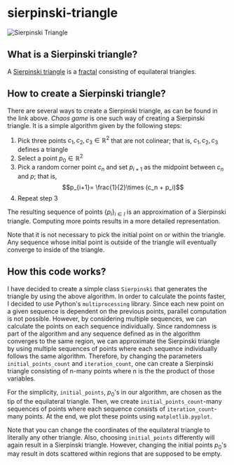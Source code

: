 # sierpinski-triangle

![Sierpinski Triangle](https://upload.wikimedia.org/wikipedia/commons/thumb/4/45/Sierpinski_triangle.svg/1024px-Sierpinski_triangle.svg.png)

## What is a Sierpinski triangle?

A [Sierpinski triangle](https://en.wikipedia.org/wiki/Sierpi%C5%84ski_triangle) is a [fractal](https://en.wikipedia.org/wiki/Fractal_curve) consisting of equilateral triangles.

## How to create a Sierpinski triangle?

There are several ways to create a Sierpinski triangle, as can be found in the link above. *Chaos game* is one such way of creating a Sierpinski triangle. It is a simple algorithm given by the following steps:

1. Pick three points $c_1, c_2, c_3\in\mathbb{R}^2$ that are not colinear; that is, $c_1, c_2, c_3$ defines a triangle
2. Select a point $p_0\in\mathbb{R}^2$
3. Pick a random corner point $c_n$ and set $p_{i+1}$ as the midpoint between $c_n$ and $p$; that is, $$p_{i+1}= \frac{1}{2}\times (c_n + p_i)$$
4. Repeat step 3

The resulting sequence of points $\{p_i\}_{i \in I}$ is an approximation of a Sierpinski triangle. Computing more points results in a more detailed representation.

Note that it is not necessary to pick the initial point on or within the triangle. Any sequence whose initial point is outside of the triangle will eventually converge to inside of the triangle.

## How this code works?

I have decided to create a simple class `Sierpinski` that generates the triangle by using the above algorithm. In order to calculate the points faster, I decided to use Python's `multiprocessing` library. Since each new point on a given sequence is dependent on the previous points, parallel computation is not possible. However, by considering multiple sequences, we can calculate the points on each sequence individually. Since randomness is part of the algorithm and any sequence defined as in the algorithm converges to the same region, we can approximate the Sierpinski triangle by using multiple sequences of points where each sequence individually follows the same algorithm. Therefore, by changing the parameters `initial_points_count` and `iteration_count`, one can create a Sierpinski triangle consisting of n-many points where n is the the product of those variables.

For the simplicity, `initial_points`, $p_0$'s in our algorithm, are chosen as the tip of the equilateral triangle. Then, we create `initial_points_count`-many sequences of points where each sequence consists of `iteration_count`-many points. At the end, we plot these points using `matplotlib.pyplot`.

Note that you can change the coordinates of the equilateral triangle to literally any other triangle. Also, choosing `initial_points` differently will again result in a Sierpinski triangle. However, changing the initial points $p_0$'s may result in dots scattered within regions that are supposed to be empty.
